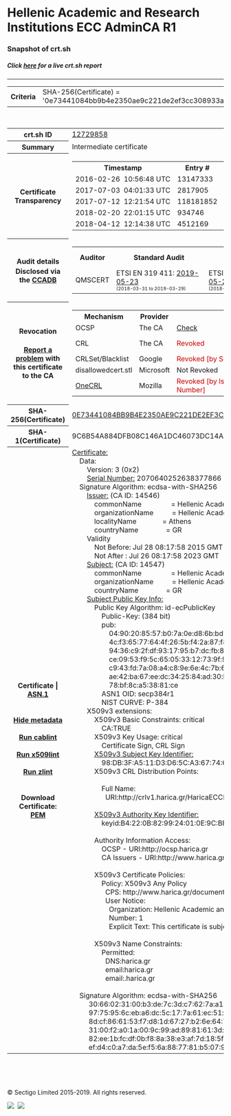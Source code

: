 # Hellenic Academic and Research Institutions ECC AdminCA R1
### Snapshot of crt.sh
##### Click [here](https://crt.sh/?q=0E73441084BB9B4E2350AE9C221DE2EF3CC308933A683A8694EA1F2B07D32042) for a live crt.sh report

---
<!DOCTYPE HTML PUBLIC "-//W3C//DTD HTML 4.0 Transitional//EN">
<HTML>

<BODY>

<TABLE>
  <TR>
    <TH class="outer">Criteria</TH>
    <TD class="outer">SHA-256(Certificate) = '0e73441084bb9b4e2350ae9c221de2ef3cc308933a683a8694ea1f2b07d32042'</TD>
  </TR>
</TABLE>
<BR>
<TABLE>
  <TR>
    <TH class="outer">crt.sh ID</TH>
    <TD class="outer"><A href="?id=12729858">12729858</A></TD>
  </TR>
  <TR>
    <TH class="outer">Summary</TH>
    <TD class="outer">Intermediate certificate</TD>
  </TR>
  <TR>
    <TH class="outer">Certificate<BR>Transparency</TH>
    <TD class="outer">
<TABLE class="options" style="margin-left:0px">
  <TR>
    <TH>Timestamp</TH>
    <TH>Entry #</TH>
    <TH>Log Operator</TH>
    <TH>Log URL</TH>
  </TR>
  <TR>
    <TD>2016-02-26&nbsp; <FONT class="small">10:56:48 UTC</FONT></TD>
    <TD>13147333</TD>
    <TD>Google</TD>
    <TD>https://ct.googleapis.com/pilot</TD>
  </TR>
  <TR>
    <TD>2017-07-03&nbsp; <FONT class="small">04:01:33 UTC</FONT></TD>
    <TD>2817905</TD>
    <TD>Google</TD>
    <TD>https://ct.googleapis.com/skydiver</TD>
  </TR>
  <TR>
    <TD>2017-07-12&nbsp; <FONT class="small">12:21:54 UTC</FONT></TD>
    <TD>118181852</TD>
    <TD>Google</TD>
    <TD>https://ct.googleapis.com/rocketeer</TD>
  </TR>
  <TR>
    <TD>2018-02-20&nbsp; <FONT class="small">22:01:15 UTC</FONT></TD>
    <TD>934746</TD>
    <TD>Google</TD>
    <TD>https://ct.googleapis.com/submariner</TD>
  </TR>
  <TR>
    <TD>2018-04-12&nbsp; <FONT class="small">12:14:38 UTC</FONT></TD>
    <TD>4512169</TD>
    <TD>Sectigo</TD>
    <TD>https://dodo.ct.comodo.com</TD>
  </TR>
</TABLE>
    </TD>
  </TR>
  <TR>
    <TH class="outer">Audit details<BR>
      <DIV class="small" style="padding-top:3px">Disclosed via the
        <A href="//ccadb-public.secure.force.com/mozilla/PublicAllIntermediateCerts" target="_blank">CCADB</A></DIV>
    </TH>
    <TD class="outer">
<TABLE class="options" style="margin-left:0px">
  <TR>
    <TH>Auditor</TH>
    <TH>Standard Audit</TH>
    <TH>BR Audit</TH>
    <TH>EV SSL Audit</TH>
    <TH>Documents</TH>
    <TH>CCADB</TH>
    <TH>Root Owner / Certificate</TH>
  </TR>
  <TR>
    <TD style="vertical-align:middle">QMSCERT</TD>
    <TD>ETSI EN 319 411:
      <A href="https://repo.harica.gr/documents/HARICA-AUDIT_ATTESTATION_W_ANNEX_290617-7-R2-AA-text.pdf" target="_blank">2019-05-23</A>
      <BR><FONT style="font-size:8pt">(2018-03-31 to 2019-03-29)</FONT></TD>
    <TD>ETSI EN 319 411:
      <A href="https://repo.harica.gr/documents/HARICA-AUDIT_ATTESTATION_W_ANNEX_290617-7-R2-AA-text.pdf" target="_blank">2019-05-23</A>
      <BR><FONT style="font-size:8pt">(2018-03-31 to 2019-03-29)</FONT></TD>
    <TD>ETSI EN 319 411:
      <A href="https://www.qmscert.com/share/HARICA-AUDIT_ATTESTATION_W_ANNEX_290617-7-R2-AA.pdf" target="_blank">2019-05-23</A>
      <BR><FONT style="font-size:8pt">(2019-03-29 to 2019-03-29)</FONT></TD>
    <TD>
      <A href="https://repo.harica.gr/documents/CPS-EN.pdf" target="blank">CP</A>
      <A href="https://repo.harica.gr/documents/CPS-EN.pdf" target="blank">CPS</A>
    </TD>
    <TD><A href="//ccadb.force.com/001o000000sPYpTAAW" target="_blank">001o000000sPYpTAAW</A></TD>
    <TD><A href="/?id=12729857">HARICA</A></TD>
  </TR>
</TABLE>
    </TD>
  </TR>
  <TR>
    <TH class="outer">Revocation<BR><BR>
      <DIV class="small" style="padding-top:3px"><A href="?id=12729858&opt=problemreporting">Report a problem</A> with<BR>this certificate to the CA</DIV></TH>
    <TD class="outer">
      <TABLE class="options" style="margin-left:0px">
        <TR>
          <TH>Mechanism</TH>
          <TH>Provider</TH>
          <TH>Status</TH>
          <TH>Revocation Date</TH>
          <TH>Last Observed in CRL</TH>
          <TH>Last Checked <SPAN style="color:#CC0000;vertical-align:middle;font-size:70%;font-weight:normal">(Error)</SPAN></TH>
        </TR>
        <TR>
          <TD>OCSP</TD>
          <TD>The CA</TD>
          <TD><A href="?id=12729858&opt=ocsp">Check</A></TD>
          <TD><SPAN style="color:#888888">?</SPAN></TD>
          <TD><SPAN style="color:#888888">n/a</SPAN></TD>
          <TD><SPAN style="color:#888888">?</SPAN></TD>
        </TR>
        <TR>
          <TD>CRL</TD>
          <TD>The CA</TD>
          <TD><SPAN style="color:#CC0000">Revoked</SPAN></TD><TD>2019-03-06&nbsp; <FONT class="small">11:27:45 UTC</FONT></TD><TD>2019-05-06&nbsp; <FONT class="small">10:48:25 UTC</FONT></TD><TD>2019-12-04&nbsp; <FONT class="small">16:50:07 UTC</FONT></TD>
        </TR>
        <TR>
          <TD>CRLSet/Blacklist</TD>
          <TD>Google</TD>
          <TD><SPAN style="color:#CC0000">Revoked [by Serial Number]</SPAN></TD>
          <TD><SPAN style="color:#888888">n/a</SPAN></TD>
          <TD><SPAN style="color:#888888">n/a</SPAN></TD>
          <TD><SPAN style="color:#888888">n/a</SPAN></TD>
        </TR>
        <TR>
          <TD>disallowedcert.stl</TD>
          <TD>Microsoft</TD>
          <TD>Not Revoked</TD>
          <TD><SPAN style="color:#888888">n/a</SPAN></TD>
          <TD><SPAN style="color:#888888">n/a</SPAN></TD>
          <TD><SPAN style="color:#888888">n/a</SPAN></TD>
        </TR>
        <TR>
          <TD><A href="/mozilla-onecrl" target="_blank">OneCRL</A></TD>
          <TD>Mozilla</TD>
          <TD><SPAN style="color:#CC0000">Revoked [by Issuer Name, Serial Number]</SPAN></TD><TD><SPAN style="color:#888888">Unknown</SPAN></TD>
          <TD><SPAN style="color:#888888">n/a</SPAN></TD>
          <TD><SPAN style="color:#888888">n/a</SPAN></TD>
        </TR>
      </TABLE>
    </TD>
  </TR>
  <TR>
    <TH class="outer">SHA-256(Certificate)</TH>
    <TD class="outer"><A href="//censys.io/certificates/0e73441084bb9b4e2350ae9c221de2ef3cc308933a683a8694ea1f2b07d32042">0E73441084BB9B4E2350AE9C221DE2EF3CC308933A683A8694EA1F2B07D32042</A></TD>
  </TR>
  <TR>
    <TH class="outer">SHA-1(Certificate)</TH>
    <TD class="outer">9C6B54A884DFB08C146A1DC46073DC14AA5A013D</TD>
  </TR>
  <TR>
    <TH class="outer">Certificate | <A href="?asn1=12729858">ASN.1</A>
      <SPAN class="small"><BR>
      <BR><BR><A href="?id=12729858&opt=nometadata">Hide metadata</A>
      <BR><BR><A href="?id=12729858&opt=cablint">Run cablint</A>
      <BR><BR><A href="?id=12729858&opt=x509lint">Run x509lint</A>
      <BR><BR><A href="?id=12729858&opt=zlint">Run zlint</A>
      <BR><BR><BR>Download Certificate: <A href="?d=12729858">PEM</A>
      </SPAN>
    </TH>
    <TD class="text"><A href="?d=12729858">Certificate:</A><BR>&nbsp;&nbsp;&nbsp;&nbsp;Data:<BR>&nbsp;&nbsp;&nbsp;&nbsp;&nbsp;&nbsp;&nbsp;&nbsp;Version:&nbsp;3&nbsp;(0x2)<BR>&nbsp;&nbsp;&nbsp;&nbsp;&nbsp;&nbsp;&nbsp;&nbsp;<A href="?serial=1cbc6456cc22b78a">Serial&nbsp;Number:</A>&nbsp;2070640252638377866&nbsp;(0x1cbc6456cc22b78a)<BR>&nbsp;&nbsp;&nbsp;&nbsp;Signature&nbsp;Algorithm:&nbsp;ecdsa-with-SHA256<BR>&nbsp;&nbsp;&nbsp;&nbsp;&nbsp;&nbsp;&nbsp;&nbsp;<A href="?caid=14546">Issuer:</A> <SPAN class="small">(CA ID: 14546)</SPAN><BR>&nbsp;&nbsp;&nbsp;&nbsp;&nbsp;&nbsp;&nbsp;&nbsp;&nbsp;&nbsp;&nbsp;&nbsp;commonName&nbsp;&nbsp;&nbsp;&nbsp;&nbsp;&nbsp;&nbsp;&nbsp;&nbsp;&nbsp;&nbsp;&nbsp;&nbsp;&nbsp;&nbsp;&nbsp;=&nbsp;Hellenic&nbsp;Academic&nbsp;and&nbsp;Research&nbsp;Institutions&nbsp;ECC&nbsp;RootCA&nbsp;2015<BR>&nbsp;&nbsp;&nbsp;&nbsp;&nbsp;&nbsp;&nbsp;&nbsp;&nbsp;&nbsp;&nbsp;&nbsp;organizationName&nbsp;&nbsp;&nbsp;&nbsp;&nbsp;&nbsp;&nbsp;&nbsp;&nbsp;&nbsp;=&nbsp;Hellenic&nbsp;Academic&nbsp;and&nbsp;Research&nbsp;Institutions&nbsp;Cert.&nbsp;Authority<BR>&nbsp;&nbsp;&nbsp;&nbsp;&nbsp;&nbsp;&nbsp;&nbsp;&nbsp;&nbsp;&nbsp;&nbsp;localityName&nbsp;&nbsp;&nbsp;&nbsp;&nbsp;&nbsp;&nbsp;&nbsp;&nbsp;&nbsp;&nbsp;&nbsp;&nbsp;&nbsp;=&nbsp;Athens<BR>&nbsp;&nbsp;&nbsp;&nbsp;&nbsp;&nbsp;&nbsp;&nbsp;&nbsp;&nbsp;&nbsp;&nbsp;countryName&nbsp;&nbsp;&nbsp;&nbsp;&nbsp;&nbsp;&nbsp;&nbsp;&nbsp;&nbsp;&nbsp;&nbsp;&nbsp;&nbsp;&nbsp;=&nbsp;GR<BR>&nbsp;&nbsp;&nbsp;&nbsp;&nbsp;&nbsp;&nbsp;&nbsp;Validity<BR>&nbsp;&nbsp;&nbsp;&nbsp;&nbsp;&nbsp;&nbsp;&nbsp;&nbsp;&nbsp;&nbsp;&nbsp;Not&nbsp;Before:&nbsp;Jul&nbsp;28&nbsp;08:17:58&nbsp;2015&nbsp;GMT<BR>&nbsp;&nbsp;&nbsp;&nbsp;&nbsp;&nbsp;&nbsp;&nbsp;&nbsp;&nbsp;&nbsp;&nbsp;Not&nbsp;After&nbsp;:&nbsp;Jul&nbsp;26&nbsp;08:17:58&nbsp;2023&nbsp;GMT<BR>&nbsp;&nbsp;&nbsp;&nbsp;&nbsp;&nbsp;&nbsp;&nbsp;<A href="?caid=14547">Subject:</A> <SPAN class="small">(CA ID: 14547)</SPAN><BR>&nbsp;&nbsp;&nbsp;&nbsp;&nbsp;&nbsp;&nbsp;&nbsp;&nbsp;&nbsp;&nbsp;&nbsp;commonName&nbsp;&nbsp;&nbsp;&nbsp;&nbsp;&nbsp;&nbsp;&nbsp;&nbsp;&nbsp;&nbsp;&nbsp;&nbsp;&nbsp;&nbsp;&nbsp;=&nbsp;Hellenic&nbsp;Academic&nbsp;and&nbsp;Research&nbsp;Institutions&nbsp;ECC&nbsp;AdminCA&nbsp;R1<BR>&nbsp;&nbsp;&nbsp;&nbsp;&nbsp;&nbsp;&nbsp;&nbsp;&nbsp;&nbsp;&nbsp;&nbsp;organizationName&nbsp;&nbsp;&nbsp;&nbsp;&nbsp;&nbsp;&nbsp;&nbsp;&nbsp;&nbsp;=&nbsp;Hellenic&nbsp;Academic&nbsp;and&nbsp;Research&nbsp;Institutions&nbsp;Cert.&nbsp;Authority<BR>&nbsp;&nbsp;&nbsp;&nbsp;&nbsp;&nbsp;&nbsp;&nbsp;&nbsp;&nbsp;&nbsp;&nbsp;countryName&nbsp;&nbsp;&nbsp;&nbsp;&nbsp;&nbsp;&nbsp;&nbsp;&nbsp;&nbsp;&nbsp;&nbsp;&nbsp;&nbsp;&nbsp;=&nbsp;GR<BR>&nbsp;&nbsp;&nbsp;&nbsp;&nbsp;&nbsp;&nbsp;&nbsp;<A href="?spkisha256=add60656319e28df57912ba1218e4ada59b984eaa554a9c1d473d1a25b23e3ae">Subject&nbsp;Public&nbsp;Key&nbsp;Info:</A><BR>&nbsp;&nbsp;&nbsp;&nbsp;&nbsp;&nbsp;&nbsp;&nbsp;&nbsp;&nbsp;&nbsp;&nbsp;Public&nbsp;Key&nbsp;Algorithm:&nbsp;id-ecPublicKey<BR>&nbsp;&nbsp;&nbsp;&nbsp;&nbsp;&nbsp;&nbsp;&nbsp;&nbsp;&nbsp;&nbsp;&nbsp;&nbsp;&nbsp;&nbsp;&nbsp;Public-Key:&nbsp;(384&nbsp;bit)<BR>&nbsp;&nbsp;&nbsp;&nbsp;&nbsp;&nbsp;&nbsp;&nbsp;&nbsp;&nbsp;&nbsp;&nbsp;&nbsp;&nbsp;&nbsp;&nbsp;pub:&nbsp;<BR>&nbsp;&nbsp;&nbsp;&nbsp;&nbsp;&nbsp;&nbsp;&nbsp;&nbsp;&nbsp;&nbsp;&nbsp;&nbsp;&nbsp;&nbsp;&nbsp;&nbsp;&nbsp;&nbsp;&nbsp;04:90:20:85:57:b0:7a:0e:d8:6b:bd:a9:b8:a4:28:<BR>&nbsp;&nbsp;&nbsp;&nbsp;&nbsp;&nbsp;&nbsp;&nbsp;&nbsp;&nbsp;&nbsp;&nbsp;&nbsp;&nbsp;&nbsp;&nbsp;&nbsp;&nbsp;&nbsp;&nbsp;4c:f3:65:77:64:4f:26:5b:f4:2a:87:f8:1f:93:a8:<BR>&nbsp;&nbsp;&nbsp;&nbsp;&nbsp;&nbsp;&nbsp;&nbsp;&nbsp;&nbsp;&nbsp;&nbsp;&nbsp;&nbsp;&nbsp;&nbsp;&nbsp;&nbsp;&nbsp;&nbsp;94:36:c9:2f:df:93:17:95:b7:dc:fb:80:d2:f6:b0:<BR>&nbsp;&nbsp;&nbsp;&nbsp;&nbsp;&nbsp;&nbsp;&nbsp;&nbsp;&nbsp;&nbsp;&nbsp;&nbsp;&nbsp;&nbsp;&nbsp;&nbsp;&nbsp;&nbsp;&nbsp;ce:09:53:f9:5c:65:05:33:12:73:9f:9c:f6:fa:45:<BR>&nbsp;&nbsp;&nbsp;&nbsp;&nbsp;&nbsp;&nbsp;&nbsp;&nbsp;&nbsp;&nbsp;&nbsp;&nbsp;&nbsp;&nbsp;&nbsp;&nbsp;&nbsp;&nbsp;&nbsp;c9:43:fd:7a:08:a4:c8:9e:6e:4c:7b:6e:cf:f5:8c:<BR>&nbsp;&nbsp;&nbsp;&nbsp;&nbsp;&nbsp;&nbsp;&nbsp;&nbsp;&nbsp;&nbsp;&nbsp;&nbsp;&nbsp;&nbsp;&nbsp;&nbsp;&nbsp;&nbsp;&nbsp;ae:42:ba:67:ee:dc:34:25:84:ad:30:b8:65:a6:c1:<BR>&nbsp;&nbsp;&nbsp;&nbsp;&nbsp;&nbsp;&nbsp;&nbsp;&nbsp;&nbsp;&nbsp;&nbsp;&nbsp;&nbsp;&nbsp;&nbsp;&nbsp;&nbsp;&nbsp;&nbsp;78:bf:8c:a5:38:81:ce<BR>&nbsp;&nbsp;&nbsp;&nbsp;&nbsp;&nbsp;&nbsp;&nbsp;&nbsp;&nbsp;&nbsp;&nbsp;&nbsp;&nbsp;&nbsp;&nbsp;ASN1&nbsp;OID:&nbsp;secp384r1<BR>&nbsp;&nbsp;&nbsp;&nbsp;&nbsp;&nbsp;&nbsp;&nbsp;&nbsp;&nbsp;&nbsp;&nbsp;&nbsp;&nbsp;&nbsp;&nbsp;NIST&nbsp;CURVE:&nbsp;P-384<BR>&nbsp;&nbsp;&nbsp;&nbsp;&nbsp;&nbsp;&nbsp;&nbsp;X509v3&nbsp;extensions:<BR>&nbsp;&nbsp;&nbsp;&nbsp;&nbsp;&nbsp;&nbsp;&nbsp;&nbsp;&nbsp;&nbsp;&nbsp;X509v3&nbsp;Basic&nbsp;Constraints:&nbsp;critical<BR>&nbsp;&nbsp;&nbsp;&nbsp;&nbsp;&nbsp;&nbsp;&nbsp;&nbsp;&nbsp;&nbsp;&nbsp;&nbsp;&nbsp;&nbsp;&nbsp;CA:TRUE<BR>&nbsp;&nbsp;&nbsp;&nbsp;&nbsp;&nbsp;&nbsp;&nbsp;&nbsp;&nbsp;&nbsp;&nbsp;X509v3&nbsp;Key&nbsp;Usage:&nbsp;critical<BR>&nbsp;&nbsp;&nbsp;&nbsp;&nbsp;&nbsp;&nbsp;&nbsp;&nbsp;&nbsp;&nbsp;&nbsp;&nbsp;&nbsp;&nbsp;&nbsp;Certificate&nbsp;Sign,&nbsp;CRL&nbsp;Sign<BR>&nbsp;&nbsp;&nbsp;&nbsp;&nbsp;&nbsp;&nbsp;&nbsp;&nbsp;&nbsp;&nbsp;&nbsp;<A href="?ski=98db3fa511d3d65ca3677466cb47f420c8a5a082">X509v3&nbsp;Subject&nbsp;Key&nbsp;Identifier:</A><BR>&nbsp;&nbsp;&nbsp;&nbsp;&nbsp;&nbsp;&nbsp;&nbsp;&nbsp;&nbsp;&nbsp;&nbsp;&nbsp;&nbsp;&nbsp;&nbsp;98:DB:3F:A5:11:D3:D6:5C:A3:67:74:66:CB:47:F4:20:C8:A5:A0:82<BR>&nbsp;&nbsp;&nbsp;&nbsp;&nbsp;&nbsp;&nbsp;&nbsp;&nbsp;&nbsp;&nbsp;&nbsp;X509v3&nbsp;CRL&nbsp;Distribution&nbsp;Points:&nbsp;<BR><BR>&nbsp;&nbsp;&nbsp;&nbsp;&nbsp;&nbsp;&nbsp;&nbsp;&nbsp;&nbsp;&nbsp;&nbsp;&nbsp;&nbsp;&nbsp;&nbsp;Full&nbsp;Name:<BR>&nbsp;&nbsp;&nbsp;&nbsp;&nbsp;&nbsp;&nbsp;&nbsp;&nbsp;&nbsp;&nbsp;&nbsp;&nbsp;&nbsp;&nbsp;&nbsp;&nbsp;&nbsp;URI:http://crlv1.harica.gr/HaricaECCRootCA2015/crlv1.der.crl<BR><BR>&nbsp;&nbsp;&nbsp;&nbsp;&nbsp;&nbsp;&nbsp;&nbsp;&nbsp;&nbsp;&nbsp;&nbsp;<A href="?ski=b4220b829924010e9cbbe40efdbffb972093992a">X509v3&nbsp;Authority&nbsp;Key&nbsp;Identifier:</A><BR>&nbsp;&nbsp;&nbsp;&nbsp;&nbsp;&nbsp;&nbsp;&nbsp;&nbsp;&nbsp;&nbsp;&nbsp;&nbsp;&nbsp;&nbsp;&nbsp;keyid:B4:22:0B:82:99:24:01:0E:9C:BB:E4:0E:FD:BF:FB:97:20:93:99:2A<BR><BR>&nbsp;&nbsp;&nbsp;&nbsp;&nbsp;&nbsp;&nbsp;&nbsp;&nbsp;&nbsp;&nbsp;&nbsp;Authority&nbsp;Information&nbsp;Access:&nbsp;<BR>&nbsp;&nbsp;&nbsp;&nbsp;&nbsp;&nbsp;&nbsp;&nbsp;&nbsp;&nbsp;&nbsp;&nbsp;&nbsp;&nbsp;&nbsp;&nbsp;OCSP&nbsp;-&nbsp;URI:http://ocsp.harica.gr<BR>&nbsp;&nbsp;&nbsp;&nbsp;&nbsp;&nbsp;&nbsp;&nbsp;&nbsp;&nbsp;&nbsp;&nbsp;&nbsp;&nbsp;&nbsp;&nbsp;CA&nbsp;Issuers&nbsp;-&nbsp;URI:http://www.harica.gr/certs/HaricaECCRootCA2015.crt<BR><BR>&nbsp;&nbsp;&nbsp;&nbsp;&nbsp;&nbsp;&nbsp;&nbsp;&nbsp;&nbsp;&nbsp;&nbsp;X509v3&nbsp;Certificate&nbsp;Policies:&nbsp;<BR>&nbsp;&nbsp;&nbsp;&nbsp;&nbsp;&nbsp;&nbsp;&nbsp;&nbsp;&nbsp;&nbsp;&nbsp;&nbsp;&nbsp;&nbsp;&nbsp;Policy:&nbsp;X509v3&nbsp;Any&nbsp;Policy<BR>&nbsp;&nbsp;&nbsp;&nbsp;&nbsp;&nbsp;&nbsp;&nbsp;&nbsp;&nbsp;&nbsp;&nbsp;&nbsp;&nbsp;&nbsp;&nbsp;&nbsp;&nbsp;CPS:&nbsp;http://www.harica.gr/documents/CPS.php<BR>&nbsp;&nbsp;&nbsp;&nbsp;&nbsp;&nbsp;&nbsp;&nbsp;&nbsp;&nbsp;&nbsp;&nbsp;&nbsp;&nbsp;&nbsp;&nbsp;&nbsp;&nbsp;User&nbsp;Notice:<BR>&nbsp;&nbsp;&nbsp;&nbsp;&nbsp;&nbsp;&nbsp;&nbsp;&nbsp;&nbsp;&nbsp;&nbsp;&nbsp;&nbsp;&nbsp;&nbsp;&nbsp;&nbsp;&nbsp;&nbsp;Organization:&nbsp;Hellenic&nbsp;Academic&nbsp;and&nbsp;Research&nbsp;Institutions&nbsp;Certification&nbsp;Authority<BR>&nbsp;&nbsp;&nbsp;&nbsp;&nbsp;&nbsp;&nbsp;&nbsp;&nbsp;&nbsp;&nbsp;&nbsp;&nbsp;&nbsp;&nbsp;&nbsp;&nbsp;&nbsp;&nbsp;&nbsp;Number:&nbsp;1<BR>&nbsp;&nbsp;&nbsp;&nbsp;&nbsp;&nbsp;&nbsp;&nbsp;&nbsp;&nbsp;&nbsp;&nbsp;&nbsp;&nbsp;&nbsp;&nbsp;&nbsp;&nbsp;&nbsp;&nbsp;Explicit&nbsp;Text:&nbsp;This&nbsp;certificate&nbsp;is&nbsp;subject&nbsp;to&nbsp;Greek&nbsp;laws&nbsp;and&nbsp;our&nbsp;CPS.&nbsp;This&nbsp;Certificate&nbsp;must&nbsp;only&nbsp;be&nbsp;used&nbsp;for&nbsp;academic,&nbsp;research&nbsp;or&nbsp;educational&nbsp;purposes.<BR><BR>&nbsp;&nbsp;&nbsp;&nbsp;&nbsp;&nbsp;&nbsp;&nbsp;&nbsp;&nbsp;&nbsp;&nbsp;X509v3&nbsp;Name&nbsp;Constraints:&nbsp;<BR>&nbsp;&nbsp;&nbsp;&nbsp;&nbsp;&nbsp;&nbsp;&nbsp;&nbsp;&nbsp;&nbsp;&nbsp;&nbsp;&nbsp;&nbsp;&nbsp;Permitted:<BR>&nbsp;&nbsp;&nbsp;&nbsp;&nbsp;&nbsp;&nbsp;&nbsp;&nbsp;&nbsp;&nbsp;&nbsp;&nbsp;&nbsp;&nbsp;&nbsp;&nbsp;&nbsp;DNS:harica.gr<BR>&nbsp;&nbsp;&nbsp;&nbsp;&nbsp;&nbsp;&nbsp;&nbsp;&nbsp;&nbsp;&nbsp;&nbsp;&nbsp;&nbsp;&nbsp;&nbsp;&nbsp;&nbsp;email:harica.gr<BR>&nbsp;&nbsp;&nbsp;&nbsp;&nbsp;&nbsp;&nbsp;&nbsp;&nbsp;&nbsp;&nbsp;&nbsp;&nbsp;&nbsp;&nbsp;&nbsp;&nbsp;&nbsp;email:.harica.gr<BR><BR>&nbsp;&nbsp;&nbsp;&nbsp;Signature&nbsp;Algorithm:&nbsp;ecdsa-with-SHA256<BR>&nbsp;&nbsp;&nbsp;&nbsp;&nbsp;&nbsp;&nbsp;&nbsp;&nbsp;30:66:02:31:00:b3:de:7c:3d:c7:62:7a:a1:1f:40:a9:8f:74:<BR>&nbsp;&nbsp;&nbsp;&nbsp;&nbsp;&nbsp;&nbsp;&nbsp;&nbsp;97:75:95:6c:eb:a6:dc:5c:17:7a:61:ec:51:d0:97:19:bc:95:<BR>&nbsp;&nbsp;&nbsp;&nbsp;&nbsp;&nbsp;&nbsp;&nbsp;&nbsp;8d:cf:86:61:53:f7:d8:1d:67:27:b2:6e:64:73:ee:aa:8f:02:<BR>&nbsp;&nbsp;&nbsp;&nbsp;&nbsp;&nbsp;&nbsp;&nbsp;&nbsp;31:00:f2:a0:1a:00:9c:99:ad:89:81:61:3d:38:97:4a:f4:2b:<BR>&nbsp;&nbsp;&nbsp;&nbsp;&nbsp;&nbsp;&nbsp;&nbsp;&nbsp;82:ee:1b:fc:df:0b:f8:8a:38:e3:af:7d:18:5f:c2:9e:56:b6:<BR>&nbsp;&nbsp;&nbsp;&nbsp;&nbsp;&nbsp;&nbsp;&nbsp;&nbsp;ef:d4:c0:a7:da:5e:f5:6a:88:77:81:b5:07:97<BR>    </TD>
  </TR>
</TABLE>

  <BR><BR><BR>

  <P class="copyright">&copy; Sectigo Limited 2015-2019. All rights reserved.</P>
  <DIV>
    <A href="https://sectigo.com/"><IMG src="/sectigo_s.png"></A>
    &nbsp;<A href="https://github.com/crtsh"><IMG src="/GitHub-Mark-32px.png"></A>
  </DIV>
</BODY>
</HTML>
